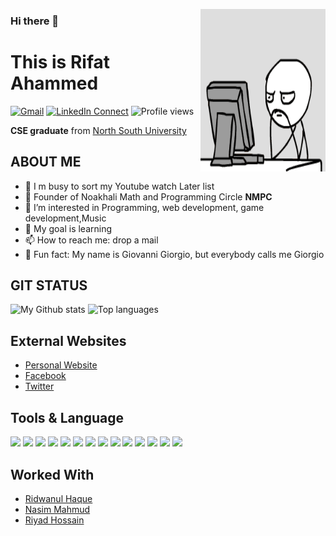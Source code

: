 <a target="_blank"><img height = "260" width="200" align="right" src="https://github.com/rifatahammed/RifatAhammed/blob/main/bye.gif"></a>

### Hi there 👋

# This is Rifat Ahammed

[![Gmail](https://img.shields.io/badge/%20-Send%20Mail-black?color=14171A&labelColor=ef5350&logo=gmail&logoColor=ffffff)](mailto:reardj007@gmail.com)
[![LinkedIn Connect](https://img.shields.io/badge/%20-Connect-black?color=14171A&labelColor=212121&logo=linkedin&logoColor=ffffff)](https://www.linkedin.com/in/rifat-ahammed/)
![Profile views](https://gpvc.arturio.dev/rifatahammed)

<p align="justify">
 <b>CSE graduate</b> from  <a href="http://www.northsouth.edu/" target="_blank">North South University</a>
</p>

## ABOUT ME

- 🔭 I m busy to sort my Youtube watch Later list
- 💼 Founder of Noakhali Math and Programming Circle <b>NMPC</b>
- 🔧 I’m interested in Programming, web development, game development,Music
- 🎯 My goal is learning
- 📫 How to reach me: drop a mail
- 🎨 Fun fact: My name is Giovanni Giorgio, but everybody calls me Giorgio

## GIT STATUS

![My Github stats](https://github-readme-stats.vercel.app/api?username=rifatahammed&theme=dracula&show_icons=true&hide_border=true)
![Top languages](https://github-readme-stats.vercel.app/api/top-langs/?username=rifatahammed&theme=dracula&layout=compact&hide_border=true)

## External Websites

- [Personal Website](https://rifatahammed.github.io/)
- [Facebook](https://www.facebook.com/rifatahammed)
- [Twitter](https://twitter.com/rifatahammed)

## Tools & Language

<code><img height="50" src="https://www.vectorlogo.zone/logos/visualstudio_code/visualstudio_code-ar21.svg"></code>
<code><img height="50" src="https://www.vectorlogo.zone/logos/w3_html5/w3_html5-ar21.svg"></code>
<code><img height="50" src="https://encrypted-tbn0.gstatic.com/images?q=tbn:ANd9GcRLu4hqDuVksmXZDOL5GTs5F0CoRayE0Nzdyw&usqp=CAU"></code>
<code><img height="50" src="https://www.vectorlogo.zone/logos/github/github-ar21.svg"></code>
<code><img height="50" src="https://www.vectorlogo.zone/util/preview.html?image=/logos/nodejs/nodejs-ar21.svg"></code>
<code><img height="50" src="https://www.vectorlogo.zone/util/preview.html?image=/logos/reactjs/reactjs-ar21.svg"></code>
<code><img height="30" src="https://git-scm.com/images/logos/2color-lightbg@2x.png"></code>
<code><img height="50" src="https://wptavern.com/wp-content/uploads/2018/11/Screen-Shot-2018-11-19-at-8.43.27-PM.png"></code>
<code><img height="50" src="https://cdn.iconscout.com/icon/free/png-512/c-programming-569564.png"></code>
<code><img height="50" src="https://upload.wikimedia.org/wikipedia/commons/thumb/3/3d/CSS.3.svg/1200px-CSS.3.svg.png"></code>
<code><img height="50" src="https://upload.wikimedia.org/wikipedia/commons/1/18/ISO_C%2B%2B_Logo.svg"></code>
<code><img height="50" src="https://encrypted-tbn0.gstatic.com/images?q=tbn:ANd9GcRqSyWN3NTgVt613TRMroNlh_t52vo3tbXW2A&usqp=CAU"></code>
<code><img height="50" src="https://cdn1.iconfinder.com/data/icons/adobe-3/512/Photoshop.png"></code>
<code><img height="50" src="https://zsyst.com/wp-content/uploads/2017/05/Adobe-Premiere-Pro-Logo.png"></code>

## Worked With

- [Ridwanul Haque](https://github.com/rhridwan)
- [Nasim Mahmud](https://github.com/Nasim-Mahmud)
- [Riyad Hossain](https://github.com/riyad1721)
